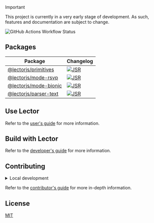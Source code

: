 > [!IMPORTANT]
> This project is currently in a very early stage of development. As such,
> features and documentation are subject to change.

![GitHub Actions Workflow Status](https://img.shields.io/github/actions/workflow/status/lectorjs/lector/ci.yaml?style=flat&colorA=000000)

## Packages

| Package                                                   | Changelog                                                                               |
| --------------------------------------------------------- | --------------------------------------------------------------------------------------- |
| [@lectorjs/primitives](https://jsr.io/@lectorjs/primitives)   | [![JSR](https://jsr.io/badges/@lectorjs/primitives)](https://jsr.io/@lectorjs/primitives)   |
| [@lectorjs/mode-rsvp](https://jsr.io/@lectorjs/mode-rsvp)     | [![JSR](https://jsr.io/badges/@lectorjs/mode-rsvp)](https://jsr.io/@lectorjs/mode-rsvp)     |
| [@lectorjs/mode-bionic](https://jsr.io/@lectorjs/mode-bionic) | [![JSR](https://jsr.io/badges/@lectorjs/mode-bionic)](https://jsr.io/@lectorjs/mode-bionic) |
| [@lectorjs/parser-text](https://jsr.io/@lectorjs/parser-text)   | [![JSR](https://jsr.io/badges/@lectorjs/parser-text)](https://jsr.io/@lectorjs/parser-text)   |

## Use Lector

Refer to the [user's guide](https://lectorjs.pages.dev/docs/users) for more
information.

## Build with Lector

Refer to the [developer's guide](https://lectorjs.pages.dev/docs/developers) for
more information.

## Contributing

<details>
    <summary>Local development</summary>

- Clone this repository.
- Install the latest version of [Bun](https://bun.sh/).
- Install the project dependencies with `bun install`.
- Run:
  - `bun run dev` to start the development server of the playground.
  - `bun run test` to run the unit tests.
  - `bun run lint` to run the linter.
  - `bun run format` to run the formatter.

</details>

Refer to the [contributor's guide](CONTRIBUTING.md) for more in-depth
information.

## License

[MIT](LICENSE)
